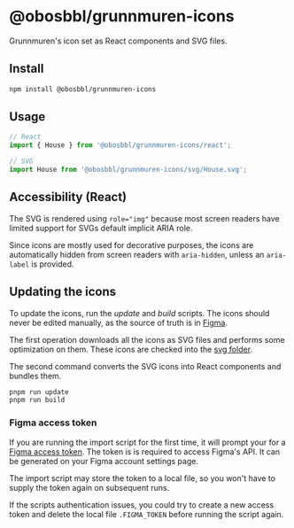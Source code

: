 # @obosbbl/grunnmuren-icons

Grunnmuren's icon set as React components and SVG files.

## Install

```sh
npm install @obosbbl/grunnmuren-icons
```

## Usage

```jsx
// React
import { House } from '@obosbbl/grunnmuren-icons/react';

// SVG
import House from '@obosbbl/grunnmuren-icons/svg/House.svg';
```

## Accessibility (React)

The SVG is rendered using `role="img"` because most screen readers have limited support for SVGs default implicit ARIA role.

Since icons are mostly used for decorative purposes, the icons are automatically hidden from screen readers with `aria-hidden`, unless an `aria-label` is provided.

## Updating the icons

To update the icons, run the _update_ and _build_ scripts. The icons should never be edited manually, as the source of truth is in [Figma](https://www.figma.com/file/XRHRRytz9DqrDkWpE4IKVB/OBOS-DS?node-id=2192%3A33204).

The first operation downloads all the icons as SVG files and performs some optimization on them. These icons are checked into the [svg folder](./svg).

The second command converts the SVG icons into React components and bundles them.

```sh
pnpm run update
pnpm run build
```

### Figma access token

If you are running the import script for the first time, it will prompt your for a [Figma access token](https://www.figma.com/developers/api#access-tokens). The token is is required to access Figma's API. It can be generated on your Figma account settings page.

The import script may store the token to a local file, so you won't have to supply the token again on subsequent runs.

If the scripts authentication issues, you could try to create a new access token and delete the local file `.FIGMA_TOKEN` before running the script again.
